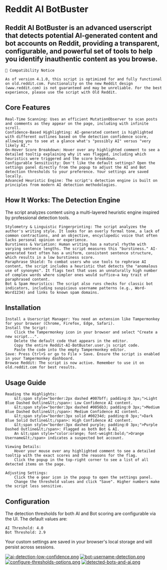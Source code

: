 # Reddit AI BotBuster

## Reddit AI BotBuster is an advanced userscript that detects potential AI-generated content and bot accounts on Reddit, providing a transparent, configurable, and powerful set of tools to help you identify inauthentic content as you browse.

    🚨 Compatibility Notice

    As of version 4.1.0, this script is optimized for and fully functional on old.reddit.com. Functionality on the new Reddit design (www.reddit.com) is not guaranteed and may be unreliable. For the best experience, please use the script with Old Reddit.

## Core Features

    Real-Time Scanning: Uses an efficient MutationObserver to scan posts and comments as they appear on the page, including with infinite scroll.
    Confidence-Based Highlighting: AI-generated content is highlighted with different outlines based on the detection confidence score, allowing you to see at a glance what's "possibly AI" versus "very likely AI."
    On-Hover Score Breakdown: Hover over any highlighted comment to see a detailed tooltip explaining why it was flagged, including which heuristics were triggered and the score breakdown.
    Configurable Sensitivity: Don't like the default settings? Open the settings panel directly from the popup to adjust the AI and Bot detection thresholds to your preference. Your settings are saved locally.
    Advanced Heuristic Engine: The script's detection engine is built on principles from modern AI detection methodologies.

## How It Works: The Detection Engine

The script analyzes content using a multi-layered heuristic engine inspired by professional detection tools.

    Stylometry & Linguistic Fingerprinting: The script analyzes the author's writing style. It looks for an overly formal tone, a lack of common contractions, and an objective, encyclopedic voice that often lacks personal opinion or experience.
    Burstiness & Variation: Human writing has a natural rhythm with varying sentence lengths. The script measures this "burstiness." AI-generated text often has a uniform, consistent sentence structure, which results in a low burstiness score.
    Paraphrase Shield: To combat users who use tools to rephrase AI content, the script includes a heuristic that detects the "anomalous use of synonyms". It flags text that uses an unnaturally high number of complex words where simpler ones would suffice—a key trait of paraphrased content.
    Bot & Spam Heuristics: The script also runs checks for classic bot indicators, including suspicious username patterns (e.g., Word-Word1234) and links to known spam domains.

## Installation

    Install a Userscript Manager: You need an extension like Tampermonkey for your browser (Chrome, Firefox, Edge, Safari).
    Install the Script:
        Click the Tampermonkey icon in your browser and select "Create a new script...".
        Delete the default code that appears in the editor.
        Copy the entire Reddit-AI-BotBuster.user.js script code.
        Paste the code into the empty Tampermonkey editor.
    Save: Press Ctrl+S or go to File > Save. Ensure the script is enabled in your Tampermonkey dashboard.
    Browse Reddit: The script is now active. Remember to use it on old.reddit.com for best results.

## Usage Guide

    Reading the Highlights:
        &lt;span style="border:2px dashed #007bff; padding:0 3px;">Light Blue Dashed Outline&lt;/span>: Low Confidence AI content.
        &lt;span style="border:3px dashed #0056b3; padding:0 3px;">Medium Blue Dashed Outline&lt;/span>: Medium Confidence AI content.
        &lt;span style="border:3px solid #00234d; padding:0 3px;">Dark Blue Solid Outline&lt;/span>: High Confidence AI content.
        &lt;span style="border:3px dashed purple; padding:0 3px;">Purple Dashed Outline&lt;/span>: Flagged as both Bot & AI.
        An &lt;span style="color:orange; font-weight:bold;">Orange Username&lt;/span> indicates a suspected bot account.

    Viewing Details:
        Hover your mouse over any highlighted comment to see a detailed tooltip with the exact scores and the reasons for the flag.
        Click the popup in the top-right corner to see a list of all detected items on the page.

    Adjusting Settings:
        Click the ⚙️ gear icon in the popup to open the settings panel.
        Change the threshold values and click "Save". Higher numbers make the script less sensitive.

## Configuration

The detection thresholds for both AI and Bot scoring are configurable via the UI. The default values are:

    AI Threshold: 4.0
    Bot Threshold: 2.9

Your custom settings are saved in your browser's local storage and will persist across sessions.

[![ai-detection-low-confidence.png](https://i.postimg.cc/YC4cBB4T/ai-detection-low-confidence.png)](https://postimg.cc/3kHf26FZ)
[![bot-username-detection.png](https://i.postimg.cc/q7n9gcxL/bot-username-detection.png)](https://postimg.cc/HJYShyKc)
[![configure-thresholds-options.png](https://i.postimg.cc/Cx93Frk5/configure-thresholds-options.png)](https://postimg.cc/NK7JD4Nv)
[![detected-bots-and-ai.png](https://i.postimg.cc/gJW1hwMP/detected-bots-and-ai.png)](https://postimg.cc/FfTP5K5P)

